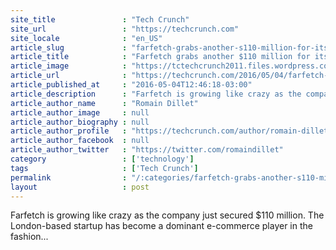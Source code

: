 ```yaml
---
site_title               : "Tech Crunch"
site_url                 : "https://techcrunch.com"
site_locale              : "en_US"
article_slug             : "farfetch-grabs-another-s110-million-for-its-fashion-marketplace"
article_title            : "Farfetch grabs another $110 million for its fashion marketplace"
article_image            : "https://tctechcrunch2011.files.wordpress.com/2015/12/jenny-griffiths-snap-fashion-filipa-neto-chic-by-choice-and-jose-neves-farfetch-9-of-9.jpg?w=764&h=400&crop=1"
article_url              : "https://techcrunch.com/2016/05/04/farfetch-grabs-another-110-million-for-its-fashion-marketplace/"
article_published_at     : "2016-05-04T12:46:18-03:00"
article_description      : "Farfetch is growing like crazy as the company just secured $110 million. The London-based startup has become a dominant e-commerce player in the fashion..."
article_author_name      : "Romain Dillet"
article_author_image     : null
article_author_biography : null
article_author_profile   : "https://techcrunch.com/author/romain-dillet/"
article_author_facebook  : null
article_author_twitter   : "https://twitter.com/romaindillet"
category                 : ['technology']
tags                     : ['Tech Crunch']
permalink                : "/:categories/farfetch-grabs-another-s110-million-for-its-fashion-marketplace/"
layout                   : post
---
```


Farfetch is growing like crazy as the company just secured $110 million. The London-based startup has become a dominant e-commerce player in the fashion...
